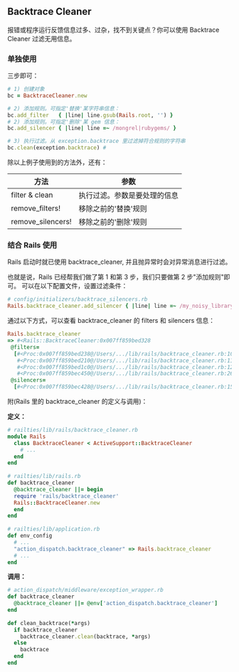 ## Backtrace Cleaner

报错或程序运行反馈信息过多、过杂，找不到关键点？你可以使用 Backtrace Cleaner 过滤无用信息。

### 单独使用

三步即可：
```ruby
# 1) 创建对象
bc = BacktraceCleaner.new

# 2) 添加规则。可指定'替换'某字符串信息：
bc.add_filter   { |line| line.gsub(Rails.root, '') }
# 2) 添加规则。可指定'删除'某 gem 信息：
bc.add_silencer { |line| line =~ /mongrel|rubygems/ }

# 3) 执行过滤。从 exception.backtrace 里过滤掉符合规则的字符串
bc.clean(exception.backtrace) # 
```

除以上例子使用到的方法外，还有：

| 方法 | 参数 |
|--|--|
| filter & clean | 执行过滤。参数是要处理的信息 |
| remove_filters! | 移除之前的'替换'规则 |
| remove_silencers! | 移除之前的'删除'规则 | 

### 结合 Rails 使用

Rails 启动时就已使用 backtrace_cleaner, 并且抛异常时会对异常消息进行过滤。

也就是说，Rails 已经帮我们做了第 1 和第 3 步，我们只要做第 2 步"添加规则"即可。
可以在以下配置文件，设置过滤条件：

```ruby
# config/initializers/backtrace_silencers.rb
Rails.backtrace_cleaner.add_silencer { |line| line =~ /my_noisy_library/ }
```

通过以下方式，可以查看 backtrace_cleaner 的 filters 和 silencers 信息：

```ruby
Rails.backtrace_cleaner
=> #<Rails::BacktraceCleaner:0x007ff859bed328
 @filters=
  [#<Proc:0x007ff859bed238@/Users/.../lib/rails/backtrace_cleaner.rb:10>,
   #<Proc:0x007ff859bed210@/Users/.../lib/rails/backtrace_cleaner.rb:11>,
   #<Proc:0x007ff859bed1c0@/Users/.../lib/rails/backtrace_cleaner.rb:12>,
   #<Proc:0x007ff859bec450@/Users/.../lib/rails/backtrace_cleaner.rb:26>],
 @silencers=
  [#<Proc:0x007ff859bec428@/Users/.../lib/rails/backtrace_cleaner.rb:15>]>
```

附(Rails 里的 backtrace_cleaner 的定义与调用)：

**定义：**

```ruby
# railties/lib/rails/backtrace_cleaner.rb
module Rails
  class BacktraceCleaner < ActiveSupport::BacktraceCleaner
    # ...
  end
end
    
# railties/lib/rails.rb
def backtrace_cleaner
  @backtrace_cleaner ||= begin
  require 'rails/backtrace_cleaner'
  Rails::BacktraceCleaner.new
  end
end
    
# railties/lib/application.rb
def env_config
  # ...
  "action_dispatch.backtrace_cleaner" => Rails.backtrace_cleaner
  # ...
end
```

**调用：**

```ruby
# action_dispatch/middleware/exception_wrapper.rb
def backtrace_cleaner
  @backtrace_cleaner ||= @env['action_dispatch.backtrace_cleaner']
end
    
def clean_backtrace(*args)
  if backtrace_cleaner
    backtrace_cleaner.clean(backtrace, *args)
  else
    backtrace
  end
end
```
